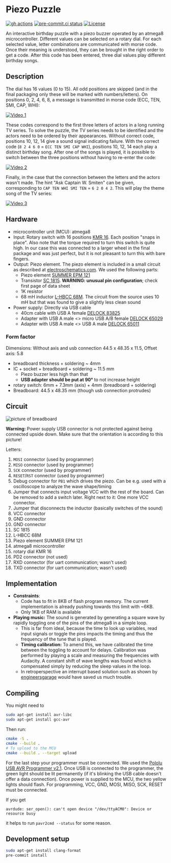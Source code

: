 # Piezo Puzzle

[![gh actions](https://github.com/dieret/piezo-puzzle/actions/workflows/build.yaml/badge.svg)](https://github.com/dieret/piezo-puzzle/actions)
[![pre-commit.ci status](https://results.pre-commit.ci/badge/github/dieret/piezo-puzzle/main.svg)](https://results.pre-commit.ci/latest/github/dieret/piezo-puzzle/main)
[![License](https://img.shields.io/github/license/dieret/piezo-puzzle.svg)](https://github.com/dieret/piezo-puzzle/blob/main/LICENSE.txt)

An interactive birthday puzzle with a piezo buzzer operated by an atmega8 microcontroller. Different values can be selected on a rotary dial. For each selected value, letter combinations are communicated with morse code. Once their meaning is understood, they can be brought in the right order to get a code. After this code has been entered, three dial values play different birthday songs.

## Description

The dial has 16 values (0 to 15). All odd positions are skipped (and in the final packaging only these will be marked with numbers/letters). On positions 0, 2, 4, 6, 8, a message is transmitted in morse code (ECC, TEN, SMI, CAP, WHI):

[![Video 1](images/video1_small.png)](https://www.youtube.com/watch?v=0JKxZiPPPrw)

These codes correspond to the first three letters of actors in a long running TV series. To solve the puzzle, the TV series needs to be identified and the actors need to  be ordered by their appearances. Without correct code, positions 10, 12, 14 give a sound signal indicating failure. With the correct code (`8 2 4 6 0` = `ECC TEN SMI CAP WHI`), positions 10, 12, 14 each play a distinct birthday song. After one of the songs is played, it is possible to switch between the three positions without having to re-enter the code:

[![Video 2](images/video2_small.png)](https://www.youtube.com/watch?v=-bKmOt6dRks)

Finally, in the case that the connection between the letters and the actors wasn't made. The hint "Ask Captain W. Smiten" can be given, corresponding to `CAP TEN WHI SMI TEN` = `6 2 0 4 2`. This will play the theme song of the TV series:

[![Video 3](images/video3_small.png)](https://www.youtube.com/watch?v=Xnw1JbcScsQ)

## Hardware

* microcontroller unit (MCU): atmega8
* Input: Rotary switch with 16 positions [KMR 16](https://www.reichelt.de/dreh-codierschalter-16-polig-mit-vertikal-achse-kmr-16-p9434.html?&nbc=1). Each position "snaps in place". Also note that the torque required to turn this switch is quite high. In our case this was connected to a larger wheel in the final package and was just perfect, but it is not pleasant to turn this with bare fingers.
* Output: Piezo element. The piezo element is included in a small circuit as described at [electroschematics.com](https://www.electroschematics.com/funny-micro-synthesizer/). We used the following parts: <!-- markdown-link-check-disable-line -->
    * Piezo element [SUMMER EPM 121](https://www.reichelt.de/piezo-schallwandler-85-db-4-khz-summer-epm-121-p35927.html?&nbc=1)
    * Transistor [SC 1815](https://www.reichelt.de/bipolartransistor-npn-50v-0-15a-0-4w-to-92-sc-1815-p16334.html?&trstct=pos_0&nbc=1). **WARNING: unusual pin configuration**; check first page of data sheet
    * 1K resistor
    * 68 mH inductor [L-HBCC 68M](https://www.reichelt.de/festinduktivitaet-axial-hbcc-ferrit-68m-l-hbcc-68m-p86483.html?&nbc=1). The circuit from the source uses 10 mH but that was found to give a slightly less clean sound
* Power supply: Directly via USB cable
    * 40cm cable with USB A female [DELOCK 83825](https://www.reichelt.de/usb-pinheader-buchse-auf-usb-a-buchse-40-cm-delock-83825-p163112.html?&nbc=1)
    * Adapter with USB A male <> micro USB A/B female [DELOCK 65029](https://www.reichelt.de/usb-micro-b-buchse-auf-usb-2-0-a-stecker-delock-65029-p160326.html?&nbc=1)
    * Adapter with USB A male <> USB A male [DELOCK 65011](https://www.reichelt.de/usb-a-stecker-auf-usb-a-stecker-delock-65011-p180114.html?&nbc=1)

### Form factor

Dimensions: Without axis and usb connection 44.5 x 48.35 x 11.5, Offset axis: 5.8

* breadboard thickness + soldering ~ 4mm
* IC + socket + breadboard + soldering ~ 11.5 mm
    * Piezo buzzer less high than that
    * **USB adapter should be put at 90°** to not increase height
* rotary switch: 6mm + 7.3mm (axis) + 4mm (breadboard + soldering)
* Breadboard: 44.5 x 48.35 mm (though usb connection protrudes)

## Circuit

![picture of breadboard](images/top_with_numbers_small.JPG)

**Warning:** Power supply USB connector is not protected against being connected upside down. Make sure that the orientation is according to this picture!

Letters:

1. `MOSI` connector (used by programmer)
2. `MISO` connector (used by programmer)
3. `SCK` connector (used by programmer)
4. `RESET`/`RST` connector (used by programmer)
5. Debug connector for `PB1` which drives the piezo. Can be e.g. used with a oscilloscope to analyze the wave shape/timing
6. Jumper that connects input voltage VCC with the rest of the board. Can be removed to add a switch later. Right next to it: One more VCC connector.
7. Jumper that disconnects the inductor (basically switches of the sound)
8. VCC connector
9. GND connector
10. GND connector
11. SC 1815
12. L-HBCC 68M
13. Piezo element SUMMER EPM 121
14. atmega8 microcontroller
15. rotary dial KMR 16
16. PD2 connector (not used)
17. RXD connector (for uart communication; wasn't used)
18. TXD connector (for uart communication; wasn't used)

## Implementation

* **Constraints**:
  * Code has to fit in 8KB of flash program memory. The current implementation is already pushing towards this limit with ~6KB.
  * Only 1KB of RAM is available
* **Playing music:** The sound is generated by generating a square wave by rapidly toggling one of the pins of the atmega8 in a simple loop.
  * This is far from ideal, because the time to look up variables, read input signals or toggle the pins impacts the timing and thus the frequency of the tune that is played.
  * **Timing calibration:** To amend this, we have calibrated the time between the toggling to account for delays. Calibration was performed by playing a scale and measuring the frequencies with Audacity. A constant shift of wave lengths was found which is compensated simply by reducing the sleep values in the loop.
  * In retroperspective an interrupt based solution such as shown by [engineersgarage](https://www.engineersgarage.com/waveform-generation-using-avr-microcontroller-atmega16-timers-part-16-46/) would have saved us much trouble.

## Compiling

You might need to

```bash
sudo apt-get install avr-libc
sudo apt-get install gcc-avr
```

Then run:

```bash
cmake -S .
cmake --build .
# To upload to the MCU
cmake --build . --target upload
```

For the last step your programmer must be connected. We used the [Pololu USB AVR Programmer v2.1](https://www.pololu.com/product/3172). Once USB is connected to the programmer, the green light should be lit permanently (if it's blinking the USB cable doesn't offer a data connection). Once power is supplied to the MCU, the two yellow lights should flash. For programming, VCC, GND, MOSI, MISO, SCK, RESET must be connected.

If you get

```
avrdude: ser_open(): can't open device "/dev/ttyACM0": Device or resource busy
```

it helps to run `pavr2cmd --status` for some reason.

## Development setup

```bash
sudo apt-get install clang-format
pre-commit install
```

